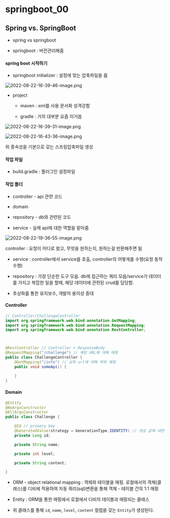 # springboot_00

## Spring vs. SpringBoot

- spring vs springboot 

- springboot : 버전관리해줌

#### spring boot 시작하기

- springboot initializer : 설정에 맞는 압축파일을 줌  

![2022-08-22-16-39-46-image.png](C:\Users\161548\Desktop\전남대\싸피\TIL\springboot\220822%20springboot%2000\images\2022-08-22-16-39-46-image.png)

- project 
  
  - maven : xml를 사용 문서화 성격강함
  
  - gradle : 거의 대부분 요즘 이거씀 

![2022-08-22-16-39-31-image.png](C:\Users\161548\Desktop\전남대\싸피\TIL\springboot\220822%20springboot%2000\images\2022-08-22-16-39-31-image.png)

![2022-08-22-16-43-36-image.png](C:\Users\161548\Desktop\전남대\싸피\TIL\springboot\220822%20springboot%2000\images\2022-08-22-16-43-36-image.png)

위 종속성을 기본으로 갖는 스프링압축파일 생성

#### 작업 파일

- build.gradle : 플러그인 설정파일

#### 작업 폴더

- controller - api 관련 코드

- domain

- repository - db와 관련된 코드

- service - 실제 api에 대한 역할을 맡아줌

![2022-08-22-19-36-55-image.png](C:\Users\161548\Desktop\전남대\싸피\TIL\springboot\220822%20springboot%2000\images\2022-08-22-19-36-55-image.png)

controller : 요청이 어디로 왔고, 무엇을 원하는지, 원하는걸 반환해주면 됨

- service : controller에서 service를 호출, controller의 어떻게를 수행(요청 동작 수행)

- repository : 가장 단순한 도구 모음. db에 접근하는 쿼리 모음/service가 데이터를 가지고 복잡한 일을 할때, 해당 데이터에 관련된 crud를 담당함.

- 추상화를 통한 유지보수, 개발의 용이성 증대

#### Controller

```java
// Controller/ChallengeController
import org.springframework.web.bind.annotation.GetMapping;
import org.springframework.web.bind.annotation.RequestMapping;
import org.springframework.web.bind.annotation.RestController;



@RestController // Controller + ResponseBody 
@RequestMapping("/challenge") // 해당 URL에 대해 매핑
public class ChallengeController {
    @GetMapping("/info") // 상위 url에 대해 하위 매핑
    public void someApi() {

    }
}
```

#### Domain

```java
@Entity
@NoArgsConstructor
@AllArgsConstructor
public class Challenge {

    @Id // primary key
    @GeneratedValue(strategy = GenerationType.IDENTITY) // 생성 값에 대한 strategy 할당, 데이터가 생성될 수록 index 증가
    private Long id;

    private String name;

    private int level;

    private String content;

}
```

- ORM - object relational mapping : 객체와 테이블을 매핑. 로컬에서의 객체(클래스)를 디비에 적용하여 자동 쿼리(sql)변환을 통해 객체 - 테이블 간의 1:1 매핑

- Entity : ORM을 통한 매핑에서 로컬에서 디비의 테이블과 매핑되는 클래스

- 위 클래스를 통해 `id`, `name`, `level`, `content` 컬럼을 갖는 `Entity`가 생성된다.

